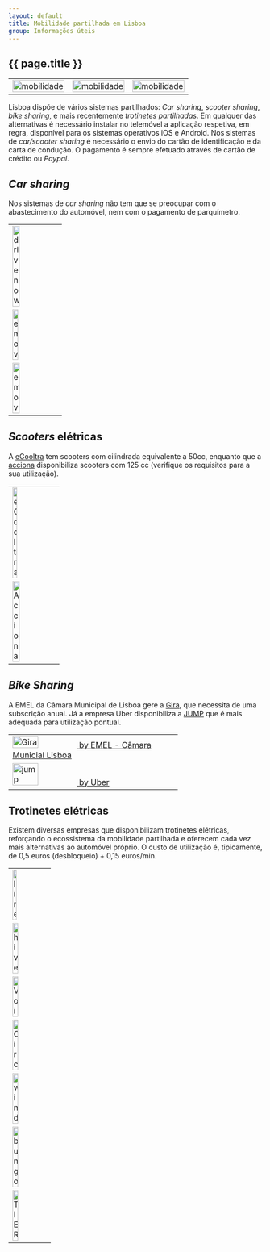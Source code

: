 ```yaml
---
layout: default
title: Mobilidade partilhada em Lisboa 
group: Informações úteis
---
```


## {{ page.title }}

<table class="table table-hover">
  <tbody>
    <tr>
  <td> <img src="{{site.baseurl}}/images/partilhada/partilhada.jpg" class="img-fluid" style="width:100%"  alt="mobilidade" title="mobilidade" >
 </td>
  <td><img src="{{site.baseurl}}/images/partilhada/trotinetes.jpg" class="img-fluid" style="width:100%" alt="mobilidade" title="mobilidade" >
  </td>
  <td> <img src="{{site.baseurl}}/images/partilhada/scooter.jpg" class="img-fluid" style="width:100%" alt="mobilidade" title="mobilidade" >
 </td>
  </tr>
    </tbody>
</table>


Lisboa dispõe de vários sistemas partilhados: *Car sharing*, *scooter sharing*, *bike sharing*,  e mais recentemente *trotinetes partilhadas*. 
Em qualquer das alternativas é necessário instalar no telemóvel a aplicação respetiva, em regra, disponível para os sistemas operativos iOS e Android.
Nos sistemas de *car/scooter sharing* é necessário o envio do cartão de identificação e da carta de condução.
O pagamento é sempre efetuado através de cartão de crédito ou *Paypal*.

## *Car sharing*
Nos sistemas de *car sharing* não tem que se preocupar com o abastecimento do automóvel, nem com o pagamento de parquímetro.

<table class="table table-hover">
  <tbody>
  <tr> 
  <td> <a href="https://www.drive-now.com/pt/pt/lisbon"> <img src="{{site.baseurl}}/images/partilhada/drivenow.jpg" style="height:40%" title="DriveNow" alt="drivenow"> </a> </td>
  </tr>
  <tr>
  <td> <a href="https://www.emov.eco/lisboa/"> <img src="{{site.baseurl}}/images/partilhada/emov.jpg" style="height:35%" title="emov" alt="emov"> </a> </td>
  </tr>
  <tr>
  <td> <a href="https://www.hertz247.pt/portugal"> <img src="{{site.baseurl}}/images/partilhada/hertz247.jpg" style="height:40%" title="emov" alt="emov"> </a> </td>
  </tr>
  </tbody>
</table>


## *Scooters* elétricas

A [eCooltra](https://www.ecooltra.com/pt/) tem scooters com cilindrada equivalente a 50cc, 
enquanto que a [acciona](https://www.acciona-motosharing.com/pt/lisboa/) disponibiliza scooters com 125 cc 
(verifique os requisitos para a sua utilização).
 
<table class="table table-hover">
  <tbody>
    <tr>
  <td> <a href="https://www.ecooltra.com/pt/"> <img src="{{site.baseurl}}/images/partilhada/ecooltra.jpg" style="height:32%" title="eCooltra" alt="eCooltra"> </a> </td>
  </tr>
    <tr>
  <td> <a href="https://www.acciona-motosharing.com/pt/lisboa/"> <img src="{{site.baseurl}}/images/partilhada/acciona.png" style="height:40%" title="Acciona" alt="Acciona"> </a> </td>
  </tr>  
    </tbody>
</table>

## *Bike Sharing*
A EMEL da Câmara Municipal de Lisboa gere a [Gira](https://www.gira-bicicletasdelisboa.pt/), que necessita de uma subscrição anual. 
Já a empresa Uber disponibiliza a [JUMP](https://www.uber.com/us/en/ride/uber-bike/) que é mais adequada para utilização pontual. 

<table class="table table-hover">
  <tbody>
    <tr>
  <td> <a href="https://www.gira-bicicletasdelisboa.pt/"> <img src="{{site.baseurl}}/images/partilhada/gira.jpg" style="height:40%" title="Gira" alt="Gira"> by EMEL - Câmara Municial Lisboa</a> </td>
  </tr>
    <tr>
  <td> <a href="https://www.uber.com/us/en/ride/uber-bike/"> <img src="{{site.baseurl}}/images/partilhada/jump.jpg" style="height:40%" title="Jump" alt="jump"> by Uber</a> </td>
  </tr>  
  </tbody>
</table>

## Trotinetes elétricas 

Existem diversas empresas que disponibilizam trotinetes elétricas, reforçando o ecossistema da mobilidade partilhada e oferecem cada vez mais alternativas ao automóvel próprio.
O custo de utilização é, tipicamente, de 0,5 euros (desbloqueio) + 0,15 euros/min.

<table class="table table-hover">
  <tbody>
  <tr>
  <td> <a href="https://www.li.me/"> <img src="{{site.baseurl}}/images/partilhada/lime.jpg" style="height:35%" title="Lime" alt="lime"> </a> </td>
  </tr>
  <tr>
  <td> <a href="https://www.ridehive.com/"> <img src="{{site.baseurl}}/images/partilhada/hive.jpg" style="height:40%" title="Hive" alt="hive"> </a> </td>
  </tr>  
  <tr>
  <td> <a href="https://www.voiscooters.com/"> <img src="{{site.baseurl}}/images/partilhada/voi.png" style="height:40%" title="Voi" alt="Voi"> </a> </td>
  </tr>
  <tr>
  <td> <a href="https://goflash.com/"> <img src="{{site.baseurl}}/images/partilhada/circ.png" style="height:40%" title="Circ" alt="Circ"> </a> </td>
  </tr>
  <tr>
  <td> <a href="https://www.wind.co/portugal/"> <img src="{{site.baseurl}}/images/partilhada/wind.png" style="height:40%" title="wind" alt="wind"> </a> </td>
  </tr>     
  <tr>
  <td> <a href="https://bungo.app/web/pt/home"> <img src="{{site.baseurl}}/images/partilhada/bungo.png" style="height:40%" title="bungo" alt="bungo"> </a> </td>
  </tr>     
  <tr>
  <td> <a href="https://www.tier.app/"> <img src="{{site.baseurl}}/images/partilhada/tier.jpg" style="height:40%" title="TIER" alt="TIER"> </a> </td>
  </tr>   
  
  </tbody>
</table>


